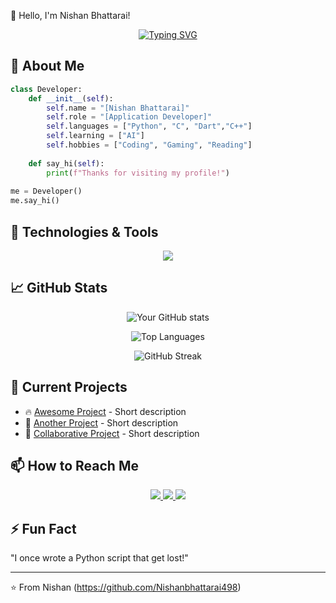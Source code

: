 👋 Hello, I'm Nishan Bhattarai!

<div align="center">
  
[![Typing SVG](https://readme-typing-svg.demolab.com?font=Fira+Code&pause=1000&color=38B2AC&width=435&lines=App+Developer;Open+Source+Contributor;Tech+Enthusiast)](https://git.io/typing-svg)
  
</div>

## 🚀 About Me

```python
class Developer:
    def __init__(self):
        self.name = "[Nishan Bhattarai]"
        self.role = "[Application Developer]"
        self.languages = ["Python", "C", "Dart","C++"]
        self.learning = ["AI"]
        self.hobbies = ["Coding", "Gaming", "Reading"]
        
    def say_hi(self):
        print(f"Thanks for visiting my profile!")
        
me = Developer()
me.say_hi()
```

## 🔧 Technologies & Tools

<p align="center">
  <img src="https://skillicons.dev/icons?i=python,js,html,css,react,nodejs,git,github,flutter,dart,linux,vscode" />
</p>

## 📈 GitHub Stats

<div align="center">
  
![Your GitHub stats](https://github-readme-stats.vercel.app/api?username=Nishanbhattarai498&show_icons=true&theme=radical)
  
![Top Languages](https://github-readme-stats.vercel.app/api/top-langs/?username=Nishanbhattarai498&layout=compact&theme=radical)

![GitHub Streak](https://streak-stats.demolab.com/?user=Nishanbhattarai498&theme=radical)
  
</div>

## 🌱 Current Projects

- 🔥 [Awesome Project](https://github.com/Nishanbhattarai498/PYTHON-2025) - Short description
- 🚀 [Another Project](https://github.com/Nishanbhattarai498/Supabase_proj) - Short description
- 🌟 [Collaborative Project](https://github.com/username/project) - Short description

## 📫 How to Reach Me

<p align="center">
  <a href="mailto:your.nishanbhattarai1234567@gmail.com">
    <img src="https://img.shields.io/badge/Gmail-D14836?style=for-the-badge&logo=gmail&logoColor=white" />
  </a>
  <a href="https://linkedin.com/in/yourprofile">
    <img src="https://img.shields.io/badge/LinkedIn-0077B5?style=for-the-badge&logo=linkedin&logoColor=white" />
  </a>
  <a href="https://twitter.com/yourhandle">
    <img src="https://img.shields.io/badge/Twitter-1DA1F2?style=for-the-badge&logo=twitter&logoColor=white" />
  </a>
</p>

## ⚡ Fun Fact

<!-- Add a fun fact about you -->
"I once wrote a Python script that get lost!"

---

⭐ From Nishan (https://github.com/Nishanbhattarai498)
```
